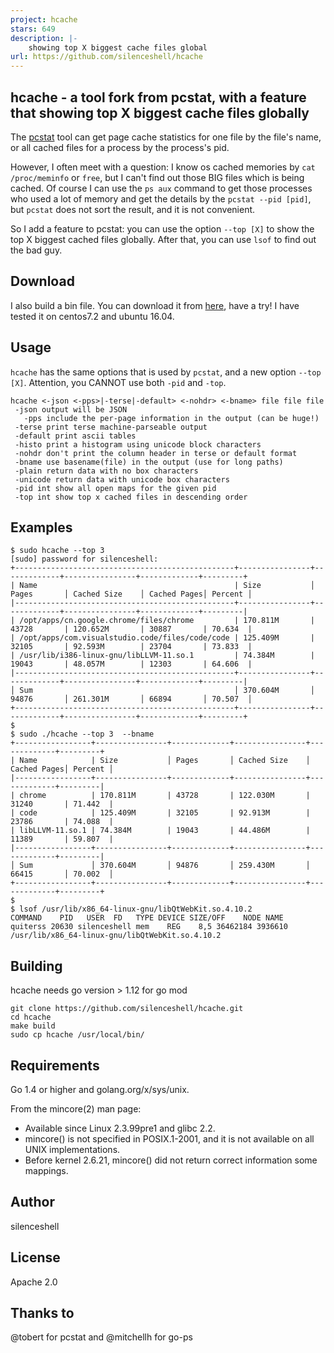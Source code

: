 ```yaml
---
project: hcache
stars: 649
description: |-
    showing top X biggest cache files global
url: https://github.com/silenceshell/hcache
---
```


## hcache - a tool fork from pcstat, with a feature that showing top X biggest cache files globally

The [pcstat](https://github.com/tobert/pcstat) tool can get page cache statistics for one file by the file's name, or all cached files for a process by the process's pid.

However, I often meet with a question: I know os cached memories by `cat /proc/meminfo` or `free`, but I can't find out those BIG files which is being cached. Of course I can use the `ps aux` command to get those processes who used a lot of memory and get the details by the `pcstat --pid [pid]`, but `pcstat` does not sort the result, and it is not convenient.

So I add a feature to pcstat: you can use the option `--top [X]` to show the top X biggest cached files globally. After that, you can use `lsof` to find out the bad guy.

## Download

I also build a bin file. You can download it from [here](https://silenceshell-1255345740.cos.ap-shanghai.myqcloud.com/hcache), have a try! I have tested it on centos7.2 and ubuntu 16.04.

## Usage

`hcache` has the same options that is used by `pcstat`, and a new option `--top [X]`. Attention, you CANNOT use both `-pid` and `-top`.

```
hcache <-json <-pps>|-terse|-default> <-nohdr> <-bname> file file file
 -json output will be JSON
   -pps include the per-page information in the output (can be huge!)
 -terse print terse machine-parseable output
 -default print ascii tables
 -histo print a histogram using unicode block characters
 -nohdr don't print the column header in terse or default format
 -bname use basename(file) in the output (use for long paths)
 -plain return data with no box characters
 -unicode return data with unicode box characters
 -pid int show all open maps for the given pid
 -top int show top x cached files in descending order
```

## Examples

```
$ sudo hcache --top 3
[sudo] password for silenceshell: 
+-------------------------------------------------+----------------+-------------+----------------+-------------+---------+
| Name                                            | Size           │ Pages       │ Cached Size    │ Cached Pages│ Percent │
|-------------------------------------------------+----------------+-------------+----------------+-------------+---------|
| /opt/apps/cn.google.chrome/files/chrome         | 170.811M       | 43728       | 120.652M       | 30887       | 70.634  |
| /opt/apps/com.visualstudio.code/files/code/code | 125.409M       | 32105       | 92.593M        | 23704       | 73.833  |
| /usr/lib/i386-linux-gnu/libLLVM-11.so.1         | 74.384M        | 19043       | 48.057M        | 12303       | 64.606  |
|-------------------------------------------------+----------------+-------------+----------------+-------------+---------|
│ Sum                                             │ 370.604M       │ 94876       │ 261.301M       │ 66894       │ 70.507  │
+-------------------------------------------------+----------------+-------------+----------------+-------------+---------+
$ 
$ sudo ./hcache --top 3  --bname  
+-----------------+----------------+-------------+----------------+-------------+---------+
| Name            | Size           │ Pages       │ Cached Size    │ Cached Pages│ Percent │
|-----------------+----------------+-------------+----------------+-------------+---------|
| chrome          | 170.811M       | 43728       | 122.030M       | 31240       | 71.442  |
| code            | 125.409M       | 32105       | 92.913M        | 23786       | 74.088  |
| libLLVM-11.so.1 | 74.384M        | 19043       | 44.486M        | 11389       | 59.807  |
|-----------------+----------------+-------------+----------------+-------------+---------|
│ Sum             │ 370.604M       │ 94876       │ 259.430M       │ 66415       │ 70.002  │
+-----------------+----------------+-------------+----------------+-------------+---------+
$ 
$ lsof /usr/lib/x86_64-linux-gnu/libQtWebKit.so.4.10.2 
COMMAND    PID   USER  FD   TYPE DEVICE SIZE/OFF    NODE NAME
quiterss 20630 silenceshell mem    REG    8,5 36462184 3936610 /usr/lib/x86_64-linux-gnu/libQtWebKit.so.4.10.2
```

## Building

hcache needs go version > 1.12 for go mod

```
git clone https://github.com/silenceshell/hcache.git
cd hcache
make build
sudo cp hcache /usr/local/bin/ 
```

## Requirements

Go 1.4 or higher and golang.org/x/sys/unix.

From the mincore(2) man page:

* Available since Linux 2.3.99pre1 and glibc 2.2.
* mincore() is not specified in POSIX.1-2001, and it is not available on all UNIX implementations.
* Before kernel 2.6.21, mincore() did not return correct information some mappings.

## Author

silenceshell

## License

Apache 2.0

## Thanks to

@tobert for pcstat and @mitchellh for go-ps


